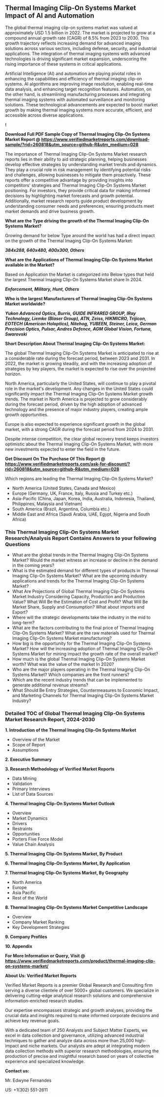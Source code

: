 <h2>Thermal Imaging Clip-On Systems Market Impact of AI and Automation</h2><p>The global thermal imaging clip-on systems market was valued at approximately USD 1.5 billion in 2022. The market is projected to grow at a compound annual growth rate (CAGR) of 8.5% from 2023 to 2030. This growth trajectory reflects increasing demand for advanced imaging solutions across various sectors, including defense, security, and industrial applications. The integration of thermal imaging systems with advanced technologies is driving significant market expansion, underscoring the rising importance of these systems in critical applications.</p><p>Artificial Intelligence (AI) and automation are playing pivotal roles in enhancing the capabilities and efficiency of thermal imaging clip-on systems. AI algorithms are improving image resolution, enabling real-time data analysis, and enhancing target recognition features. Automation, on the other hand, is streamlining manufacturing processes and integrating thermal imaging systems with automated surveillance and monitoring solutions. These technological advancements are expected to boost market growth by making thermal imaging systems more accurate, efficient, and accessible across diverse applications.</p>t</p><p id="" class=""><strong>Download Full PDF Sample Copy of Thermal Imaging Clip-On Systems Market Report @ <a href="https://www.verifiedmarketreports.com/download-sample/?rid=260818&utm_source=github-R&utm_medium=028" target="_blank">https://www.verifiedmarketreports.com/download-sample/?rid=260818&utm_source=github-R&utm_medium=028</a></strong></p><p>The importance of&nbsp;Thermal Imaging Clip-On Systems Market research reports lies in their ability to aid strategic planning, helping businesses develop effective strategies by understanding market trends and dynamics. They play a crucial role in risk management by identifying potential risks and challenges, allowing businesses to mitigate them proactively. These reports offer a competitive advantage by providing insights into competitors' strategies and Thermal Imaging Clip-On Systems Market positioning. For investors, they provide critical data for making informed decisions by highlighting market forecasts and growth potential. Additionally, market research reports guide product development by understanding consumer needs and preferences, ensuring products meet market demands and drive business growth.</p><p><strong>What are the&nbsp;Type driving the growth of the Thermal Imaging Clip-On Systems Market?</strong></p><p id="" class="">Growing demand for below Type around the world has had a direct impact on the growth of the Thermal Imaging Clip-On Systems Market:</p><em><strong>384x288, 640x480, 400x300, Others</strong></em></p><strong>What are the&nbsp;Applications&nbsp;of Thermal Imaging Clip-On Systems Market available in the Market?</strong></p><p id="" class="">Based on Application the Market is categorized into Below types that held the largest Thermal Imaging Clip-On Systems Market share In 2024.</p><em><strong>Enforcement, Military, Hunt, Others</strong></em></p><strong>Who is the largest Manufacturers of Thermal Imaging Clip-On Systems Market worldwide?</strong></p><p><em><strong>Yukon Advanced Optics, Burris, GUIDE INFRARED GROUP, IRay Technology, Liemke (Blaser Group), ATN, Zeiss, HIKMICRO, Trijicon, EOTECH (American Holoptics), Nitehog, YUBEEN, Steiner, Leica, German Precision Optics, Pulsar, Andres Defence, AGM Global Vision, Fortuna, Swarovski</strong></em></p><p id="" class=""><strong>Short Description About Thermal Imaging Clip-On Systems Market:</strong></p><p>The global Thermal Imaging Clip-On Systems Market is anticipated to rise at a considerable rate during the forecast period, between 2023 and 2031. In 2022, the market is growing steadily, and with the increasing adoption of strategies by key players, the market is expected to rise over the projected horizon.</p><p>North America, particularly the United States, will continue to play a pivotal role in the market's development. Any changes in the United States could significantly impact the Thermal Imaging Clip-On Systems Market growth trends. The market in North America is projected to grow considerably during the forecast period, driven by the high adoption of advanced technology and the presence of major industry players, creating ample growth opportunities.</p><p>Europe is also expected to experience significant growth in the global market, with a strong CAGR during the forecast period from 2024 to 2031.</p><p>Despite intense competition, the clear global recovery trend keeps investors optimistic about the Thermal Imaging Clip-On Systems Market, with more new investments expected to enter the field in the future.</p><p id="" class=""><strong>Get Discount On The Purchase Of This Report @ <a href="https://www.verifiedmarketreports.com/ask-for-discount/?rid=260818&utm_source=github-R&utm_medium=028" target="_blank">https://www.verifiedmarketreports.com/ask-for-discount/?rid=260818&utm_source=github-R&utm_medium=028</a></strong></p>Which regions are leading the Thermal Imaging Clip-On Systems Market?</p><ul><li>North America (United States, Canada and Mexico)</li><li>Europe (Germany, UK, France, Italy, Russia and Turkey etc.)</li><li>Asia-Pacific (China, Japan, Korea, India, Australia, Indonesia, Thailand, Philippines, Malaysia and Vietnam)</li><li>South America (Brazil, Argentina, Columbia etc.)</li><li>Middle East and Africa (Saudi Arabia, UAE, Egypt, Nigeria and South Africa)</li></ul><h3 id="" class="">This Thermal Imaging Clip-On Systems Market Research/Analysis Report Contains Answers to your following Questions</h3><ul><li>What are the global trends in the Thermal Imaging Clip-On Systems Market? Would the market witness an increase or decline in the demand in the coming years?</li><li>What is the estimated demand for different types of products in Thermal Imaging Clip-On Systems Market? What are the upcoming industry applications and trends for the Thermal Imaging Clip-On Systems Market?</li><li>What Are Projections of Global Thermal Imaging Clip-On Systems Market Industry Considering Capacity, Production and Production Value? What Will Be the Estimation of Cost and Profit? What Will Be Market Share, Supply and Consumption? What about imports and Export?</li><li>Where will the strategic developments take the industry in the mid to long-term?</li><li>What are the factors contributing to the final price of Thermal Imaging Clip-On Systems Market? What are the raw materials used for Thermal Imaging Clip-On Systems Market manufacturing?</li><li>How big is the opportunity for the Thermal Imaging Clip-On Systems Market? How will the increasing adoption of Thermal Imaging Clip-On Systems Market for mining impact the growth rate of the overall market?</li><li>How much is the global Thermal Imaging Clip-On Systems Market worth? What was the value of the market In 2020?</li><li>Who are the major players operating in the Thermal Imaging Clip-On Systems Market? Which companies are the front runners?</li><li>Which are the recent industry trends that can be implemented to generate additional revenue streams?</li><li>What Should Be Entry Strategies, Countermeasures to Economic Impact, and Marketing Channels for Thermal Imaging Clip-On Systems Market Industry?</li></ul><h3 id="" class="">Detailed TOC of Global Thermal Imaging Clip-On Systems Market Research Report, 2024-2030</h3><p id="" class=""><strong>1. Introduction of the Thermal Imaging Clip-On Systems Market</strong></p><ul><li>Overview of the Market</li><li>Scope of Report</li><li>Assumptions</li></ul><p id="" class=""><strong>2. Executive Summary</strong></p><p id="" class=""><strong>3. Research Methodology of Verified Market Reports</strong></p><ul><li>Data Mining</li><li>Validation</li><li>Primary Interviews</li><li>List of Data Sources</li></ul><p id="" class=""><strong>4. Thermal Imaging Clip-On Systems Market Outlook</strong></p><ul><li>Overview</li><li>Market Dynamics</li><li>Drivers</li><li>Restraints</li><li>Opportunities</li><li>Porters Five Force Model</li><li>Value Chain Analysis</li></ul><p id="" class=""><strong>5. Thermal Imaging Clip-On Systems Market, By Product</strong></p><p id="" class=""><strong>6. Thermal Imaging Clip-On Systems Market, By Application</strong></p><p id="" class=""><strong>7. Thermal Imaging Clip-On Systems Market, By Geography</strong></p><ul><li>North America</li><li>Europe</li><li>Asia Pacific</li><li>Rest of the World</li></ul><p id="" class=""><strong>8. Thermal Imaging Clip-On Systems Market Competitive Landscape</strong></p><ul><li>Overview</li><li>Company Market Ranking</li><li>Key Development Strategies</li></ul><p id="" class=""><strong>9. Company Profiles</strong></p><p id="" class=""><strong>10. Appendix</strong></p><p id="" class=""><strong>For More Information or Query, Visit @ <a href="https://www.verifiedmarketreports.com/product/thermal-imaging-clip-on-systems-market/" target="_blank">https://www.verifiedmarketreports.com/product/thermal-imaging-clip-on-systems-market/</a></strong></p><p id="" class=""><strong>About Us: Verified Market Reports</strong></p><p id="" class="">Verified Market Reports is a premier Global Research and Consulting firm serving a diverse clientele of over 5000+ global customers. We specialize in delivering cutting-edge analytical research solutions and comprehensive information-enriched research studies.</p><p id="" class="">Our expertise encompasses strategic and growth analyses, providing the crucial data and insights required to make informed corporate decisions and achieve key revenue goals.</p><p id="" class="">With a dedicated team of 250 Analysts and Subject Matter Experts, we excel in data collection and governance, utilizing advanced industrial techniques to gather and analyze data across more than 25,000 high-impact and niche markets. Our analysts are adept at integrating modern data collection methods with superior research methodologies, ensuring the production of precise and insightful research based on years of collective experience and specialized knowledge.</p><p id="" class=""><strong>Contact us:</strong></p><p id="" class="">Mr. Edwyne Fernandes</p><p id="" class="">US: +1(302) 551-2611</p>